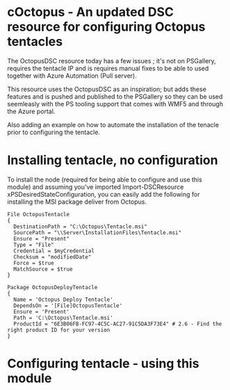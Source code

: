 # cOctopus - An updated DSC resource for configuring Octopus tentacles 

The OctopusDSC resource today has a few issues ; it's not on PSGallery, requires the tentacle IP and is requires manual fixes to be able to used together with Azure Automation (Pull server). 

This resource uses the OctopusDSC as an inspiration; but adds these features and is pushed and published to the PSGallery so they can be used seemleasly with the PS tooling support that comes with WMF5 and through the Azure portal. 

Also adding an example on how to automate the installation of the tenacle prior to configuring the tentacle. 

# Installing tentacle, no configuration
To install the node (required for being able to configure and use this module) and assuming you've imported Import-DSCResource xPSDesiredStateConfiguration, you can easily add the following for installing the MSI package deliver from Octopus. 

    File OctopusTentacle 
    {
      DestinationPath = "C:\Octopus\Tentacle.msi"
      SourcePath = "\\Server\InstallationFiles\Tentacle.msi"
      Ensure = "Present"
      Type = "File"
      Credential = $myCredential
      Checksum = "modifiedDate"
      Force = $true
      MatchSource = $true
    }
      
    Package OctopusDeployTentacle
    { 
      Name = 'Octopus Deploy Tentacle' 
      DependsOn = '[File]OctopusTentacle'
      Ensure = 'Present' 
      Path = 'C:\Octopus\Tentacle.msi' 
      ProductId = "6E3B06FB-FC97-4C5C-AC27-91C5DA3F73E4" # 2.6 - Find the right product ID for your version
    }

# Configuring tentacle - using this module

